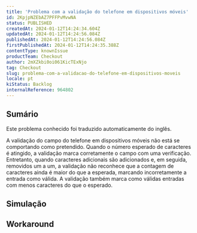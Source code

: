 ```yaml
---
title: 'Problema com a validação do telefone em dispositivos móveis'
id: 2KpjpNZEbAZ7PFFPvMvwNA
status: PUBLISHED
createdAt: 2024-01-12T14:24:34.604Z
updatedAt: 2024-01-12T14:24:56.084Z
publishedAt: 2024-01-12T14:24:56.084Z
firstPublishedAt: 2024-01-12T14:24:35.388Z
contentType: knownIssue
productTeam: Checkout
author: 2mXZkbi0oi061KicTExNjo
tag: Checkout
slug: problema-com-a-validacao-do-telefone-em-dispositivos-moveis
locale: pt
kiStatus: Backlog
internalReference: 964802
---
```


## Sumário

<div class="alert alert-info">
  <p>Este problema conhecido foi traduzido automaticamente do inglês.</p>
</div>


A validação do campo do telefone em dispositivos móveis não está se comportando como pretendido. Quando o número esperado de caracteres é atingido, a validação marca corretamente o campo com uma verificação. Entretanto, quando caracteres adicionais são adicionados e, em seguida, removidos um a um, a validação não reconhece que a contagem de caracteres ainda é maior do que a esperada, marcando incorretamente a entrada como válida. A validação também marca como válidas entradas com menos caracteres do que o esperado.

## Simulação



## Workaround



